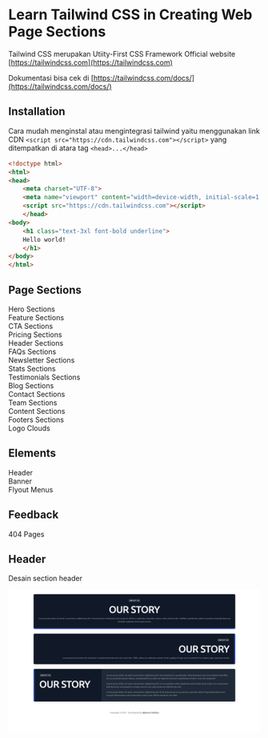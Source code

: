 # Learn Tailwind CSS in Creating Web Page Sections

Tailwind CSS merupakan Utiity-First CSS Framework
Official website [https://tailwindcss.com](https://tailwindcss.com)

Dokumentasi bisa cek di [https://tailwindcss.com/docs/](https://tailwindcss.com/docs/)


## Installation

Cara mudah menginstal atau mengintegrasi tailwind yaitu menggunakan link CDN ```<script src="https://cdn.tailwindcss.com"></script>``` yang ditempatkan di atara tag ```<head>...</head>``` 

```html
<!doctype html>
<html>
<head>
    <meta charset="UTF-8">
    <meta name="viewport" content="width=device-width, initial-scale=1.0">
    <script src="https://cdn.tailwindcss.com"></script>
    </head>
<body>
    <h1 class="text-3xl font-bold underline">
    Hello world!
    </h1>
</body>
</html>
```

## Page Sections

Hero Sections <br>
Feature Sections <br>
CTA Sections <br>
Pricing Sections <br>
Header Sections <br>
FAQs Sections <br>
Newsletter Sections <br>
Stats Sections <br>
Testimonials Sections <br>
Blog Sections <br>
Contact Sections <br>
Team Sections <br>
Content Sections <br>
Footers Sections <br>
Logo Clouds <br>

## Elements
Header <br>
Banner <br>
Flyout Menus <br>

## Feedback
404 Pages <br>


## Header

Desain section header

<img src="./_screenshots/header.png">